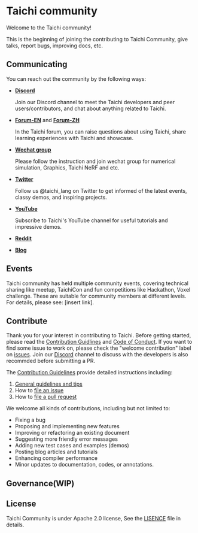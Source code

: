 # Taichi community

Welcome to the Taichi community! 

This is the beginning of joining the contributing to Taichi Community, give talks, report bugs, improving docs, etc.

## Communicating

You can reach out the community by the following ways:
- [**Discord**](https://discord.com/invite/f25GRdXRfg)

    Join our Discord channel to meet the Taichi developers and peer users/contributors, and chat about anything related to Taichi.

- [**Forum-EN**](https://github.com/taichi-dev/taichi/discussions) and [**Forum-ZH**](https://forum.taichi-lang.cn/)
    
    In the Taichi forum, you can raise questions about using Taichi, share learning experiences with Taichi and showcase.

- [**Wechat group**](https://forum.taichi-lang.cn/t/topic/2884)

    Please follow the instruction and join wechat group for numerical simulation, Graphics, Taichi NeRF and etc.
- [**Twitter**](https://twitter.com/taichi_lang)

    Follow us @taichi_lang on Twitter to get informed of the latest events, classy demos, and inspiring projects.
- [**YouTube**](https://www.youtube.com/channel/UCu-k1Wglo9Ll_o2j5Bxl4cw)

    Subscribe to Taichi's YouTube channel for useful tutorials and impressive demos.
- [**Reddit**](https://www.reddit.com/r/taichi_lang/)
- [**Blog**](https://docs.taichi-lang.org/blog)


## Events

Taichi community has held multiple community events, covering technical sharing like meetup, TaichiCon and fun competitions like Hackathon, Voxel challenge. These are suitable for community members at different levels. For details, please see: [insert link].

## Contribute

Thank you for your interest in contributing to Taichi. Before getting started, please read the [Contribution Guidlines](https://docs.taichi-lang.org/docs/contributor_guide) and [Code of Conduct](https://github.com/taichi-dev/taichi/blob/master/CODE_OF_CONDUCT.md). If you want to find some issue to work on, please check the "welcome contribution" label on [issues](https://github.com/taichi-dev/taichi/issues?q=is%3Aopen+is%3Aissue+label%3A%22welcome+contribution%22). Join our [Discord](https://discord.com/invite/f25GRdXRfg) channel to discuss with the developers is also recommded before submitting a PR. 
 
The [Contribution Guidelines](https://docs.taichi-lang.org/docs/contributor_guide) provide detailed instructions including:

1. [General guidelines and tips](https://docs.taichi-lang.org/docs/contributor_guide#general-guidelines-and-tips)
2. How to [file an issue](https://docs.taichi-lang.org/docs/contributor_guide#file-an-issue)
3. How to [file a pull request](https://docs.taichi-lang.org/docs/contributor_guide#file-a-pull-request-pr)

We welcome all kinds of contributions, including but not limited to:

- Fixing a bug
- Proposing and implementing new features
- Improving or refactoring an existing document
- Suggesting more friendly error messages
- Adding new test cases and examples (demos)
- Posting blog articles and tutorials
- Enhancing compiler performance
- Minor updates to documentation, codes, or annotations.

## Governance(WIP)

## License

Taichi Community is under Apache 2.0 license, See the [LISENCE](https://github.com/taichi-dev/taichi/blob/master/LICENSE) file in details.
